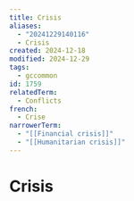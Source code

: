 ```yaml
---
title: Crisis
aliases:
  - "20241229140116"
  - Crisis
created: 2024-12-18
modified: 2024-12-29
tags:
  - gccommon
id: 1759
relatedTerm:
  - Conflicts
french:
  - Crise
narrowerTerm:
  - "[[Financial crisis]]"
  - "[[Humanitarian crisis]]"
---
```

# Crisis

